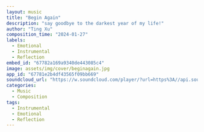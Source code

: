```yaml
---
layout: music
title: "Begin Again"
description: "say goodbye to the darkest year of my life!"
author: "Ting Xu"
composition_time: "2024-01-27"
labels:
  - Emotional
  - Instrumental
  - Reflection
embed_id: "67782a169a9340de443085c4"
image: assets/img/cover/beginagain.jpg
app_id: "67781e2b4df43565f09bb669"
soundcloud_url: "https://w.soundcloud.com/player/?url=https%3A//api.soundcloud.com/tracks/1930157858&color=%23ff5500&auto_play=false&hide_related=false&show_comments=true&show_user=true&show_reposts=false&show_teaser=true&visual=true"
categories:
  - Music
  - Composition
tags:
  - Instrumental
  - Emotional
  - Reflection
---
```

